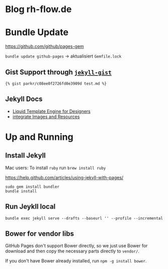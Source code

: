 # Blog rh-flow.de

# Bundle Update

https://github.com/github/pages-gem

`bundle update github-pages` -> aktualisiert `Gemfile.lock`


## Gist Support through [`jekyll-gist`](https://github.com/jekyll/jekyll-gist)

```
{% gist parkr/c08ee0f2726fd0e3909d test.md %}
```

## Jekyll Docs

- [Liquid Template Engine for Designers](https://github.com/Shopify/liquid/wiki/Liquid-for-Designers)
- [integrate Images and Resources](http://jekyllrb.com/docs/posts/#including-images-and-resources)


# Up and Running

## Install Jekyll

Mac users: To install `ruby` run `brew install ruby`

https://help.github.com/articles/using-jekyll-with-pages/

```
sudo gem install bundler
bundle install
```

## Run Jeykll local

```
bundle exec jekyll serve --drafts --baseurl '' --profile --incremental
```

## Bower for vendor libs

GitHub Pages don't support Bower directly, so we just use Bower for download and then copy the necessary parts directly to `vendor/`.

If you don't have Bower already installed, run `npm -g install bower`.
